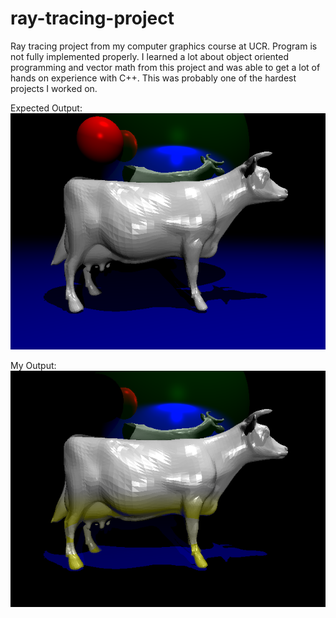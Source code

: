 # ray-tracing-project
Ray tracing project from my computer graphics course at UCR. Program is not fully implemented properly.
I learned a lot about object oriented programming and vector math from this project and was able to get a lot of hands on experience with C++. This was probably one of the hardest projects I worked on.

Expected Output:
<br>
<img src="file.png" width=550>

My Output:
<br>
<img src="diff.png" width=550>
